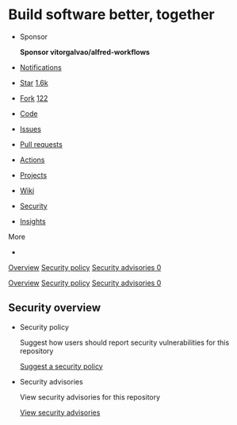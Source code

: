 # Build software better, together

* Sponsor

   **Sponsor vitorgalvao/alfred-workflows**

*  [Notifications](https://github.com/login?return_to=%2Fvitorgalvao%2Falfred-workflows)
*  [ Star](https://github.com/login?return_to=%2Fvitorgalvao%2Falfred-workflows) [1.6k](vitorgalvao-alfred-workflows.md)
*  [Fork](https://github.com/login?return_to=%2Fvitorgalvao%2Falfred-workflows) [122](network/vitorgalvao-alfred-workflows.md)
*  [Code]()
*  [Issues](vitorgalvao-alfred-workflows-1.md)
*  [Pull requests](vitorgalvao-alfred-workflows-2.md)
*  [Actions](vitorgalvao-alfred-workflows-3.md)
*  [Projects](vitorgalvao-alfred-workflows-4.md)
*  [Wiki](vitorgalvao-alfred-workflows-5.md)
*  [Security](build-software-better-together.md)
*  [Insights](vitorgalvao-alfred-workflows-6.md)

More

* 
 [Overview](build-software-better-together.md) [Security policy](https://github.com/vitorgalvao/alfred-workflows/security/policy) [Security advisories 0](https://github.com/vitorgalvao/alfred-workflows/security/advisories)

 [Overview](build-software-better-together.md) [Security policy](https://github.com/vitorgalvao/alfred-workflows/security/policy) [Security advisories 0](https://github.com/vitorgalvao/alfred-workflows/security/advisories)

## Security overview

* Security policy

   Suggest how users should report security vulnerabilities for this repository

   [Suggest a security policy](https://github.com/vitorgalvao/alfred-workflows/security/policy)

* Security advisories

   View security advisories for this repository

  [View security advisories](https://github.com/vitorgalvao/alfred-workflows/security/advisories)


